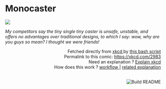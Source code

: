 # <b>Monocaster</b>

[![](https://imgs.xkcd.com/comics/monocaster.png)](https://xkcd.com/2983)

<i>My competitors say the tiny single tiny caster is unsafe, unstable, and offers no advantages over traditional designs, to which I say: wow, why are you guys so mean? I thought we were friends!</i>

<div align="right">
  Fetched directly from
  <a href="https://xkcd.com">
    xkcd
  </a>
  by
  <a href="https://github.com/Vanille-N/Vanille-N/blob/master/fetch">
    this bash script
  </a>
</div>
<div align="right">
  Permalink to this comic:
  <a href="https://xkcd.com/2983">
    https://xkcd.com/2983
  </a>
</div>
<div align="right">
  Need an explanation ?
  <a href="https://www.explainxkcd.com/wiki/index.php/2983">
    Explain xkcd
  </a>
</div>
<div align="right">
  How does this work ?
  <a href="https://github.com/Vanille-N/Vanille-N/blob/master/.github/workflows/build.yml">
    workflow
  </a>
  |
  <a href="https://simonwillison.net/2020/Jul/10/self-updating-profile-readme/">
    related explanation
  </a>
</div><br>

<a href="https://github.com/Vanille-N/Vanille-N/actions"><img src="https://github.com/Vanille-N/Vanille-N/workflows/Build%20README/badge.svg" align="right" alt="Build README"></a>

